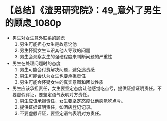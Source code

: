 # 【总结】《渣男研究院》：49_意外了男生的顾虑_1080p

-   男生对女生意外联系的顾虑
    1.  男生可能担心女生是故意讹他
    2.  男生怀疑女生认识其他人导致的问题
    3.  男生会观察女生的强硬程度来判断问题的严重性
-   男生在处理问题时的态度
    1.  男生可能会付费解决问题，避免追责感
    2.  男生可能会认为女生也要承担责任
    3.  男生可能会怀疑女生的真实意图和团伙性质
-   男生应该承担责任，女生要坚定态度让他感觉吃点亏，提供证据证明责任。不要虚假评证，要坚定语气表明对方责任。
    1.  男生应该承担责任，女生要坚定态度让他感觉吃点亏。
    2.  提供证据证明责任，如酒店登记记录。
    3.  不要虚假评证，要坚定语气表明对方责任。